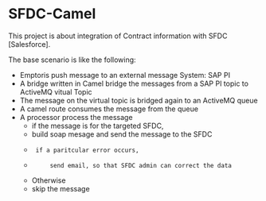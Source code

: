SFDC-Camel
==========
This project is about integration of Contract information with SFDC [Salesforce].

The base scenario is like the following:
- Emptoris push message to an external message System: SAP PI
- A bridge written in Camel bridge the messages from a SAP PI topic to ActiveMQ vitual Topic
- The message on the virtual topic is bridged again to an ActiveMQ queue
- A camel route consumes the message from the queue
- A processor process the message
  + if the message is for the targeted SFDC, 
  +   build soap mesage and send the message to the SFDC
  +      if a paritcular error occurs,
  +          send email, so that SFDC admin can correct the data
  + Otherwise
  +   skip the message
